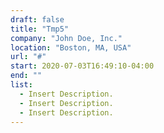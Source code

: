 ```yaml
---
draft: false
title: "Tmp5"
company: "John Doe, Inc."
location: "Boston, MA, USA"
url: "#"
start: 2020-07-03T16:49:10-04:00
end: ""
list:
  - Insert Description.
  - Insert Description.
  - Insert Description.
---
```

